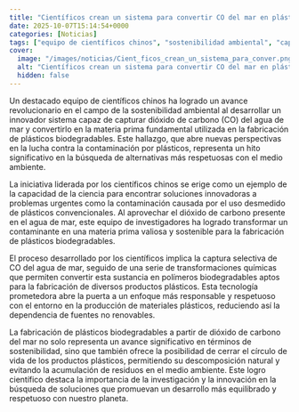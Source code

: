 ```yaml
---
title: "Científicos crean un sistema para convertir CO del mar en plásticos biodegradables"
date: 2025-10-07T15:14:54+0000
categories: [Noticias]
tags: ["equipo de científicos chinos", "sostenibilidad ambiental", "capturar dióxido de carbono", "plásticos biodegradables", "contaminación por plásticos", "dióxido de carbono del agua de mar", "fabricación de plásticos."]
cover:
  image: "/images/noticias/Cient_ficos_crean_un_sistema_para_conver.png"
  alt: "Científicos crean un sistema para convertir CO del mar en plásticos biodegradables"
  hidden: false
---
```


Un destacado equipo de científicos chinos ha logrado un avance revolucionario en el campo de la sostenibilidad ambiental al desarrollar un innovador sistema capaz de capturar dióxido de carbono (CO) del agua de mar y convertirlo en la materia prima fundamental utilizada en la fabricación de plásticos biodegradables. Este hallazgo, que abre nuevas perspectivas en la lucha contra la contaminación por plásticos, representa un hito significativo en la búsqueda de alternativas más respetuosas con el medio ambiente.

La iniciativa liderada por los científicos chinos se erige como un ejemplo de la capacidad de la ciencia para encontrar soluciones innovadoras a problemas urgentes como la contaminación causada por el uso desmedido de plásticos convencionales. Al aprovechar el dióxido de carbono presente en el agua de mar, este equipo de investigadores ha logrado transformar un contaminante en una materia prima valiosa y sostenible para la fabricación de plásticos biodegradables.

El proceso desarrollado por los científicos implica la captura selectiva de CO del agua de mar, seguido de una serie de transformaciones químicas que permiten convertir esta sustancia en polímeros biodegradables aptos para la fabricación de diversos productos plásticos. Esta tecnología prometedora abre la puerta a un enfoque más responsable y respetuoso con el entorno en la producción de materiales plásticos, reduciendo así la dependencia de fuentes no renovables.

La fabricación de plásticos biodegradables a partir de dióxido de carbono del mar no solo representa un avance significativo en términos de sostenibilidad, sino que también ofrece la posibilidad de cerrar el círculo de vida de los productos plásticos, permitiendo su descomposición natural y evitando la acumulación de residuos en el medio ambiente. Este logro científico destaca la importancia de la investigación y la innovación en la búsqueda de soluciones que promuevan un desarrollo más equilibrado y respetuoso con nuestro planeta.
